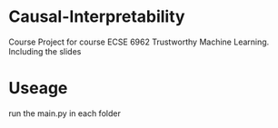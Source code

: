 # Causal-Interpretability
Course Project for course ECSE 6962 Trustworthy Machine Learning. Including the slides

# Useage
run the main.py in each folder

